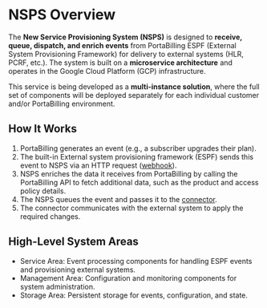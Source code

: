 # NSPS Overview

The **New Service Provisioning System (NSPS)** is designed to **receive, queue, dispatch, and enrich events** from PortaBilling ESPF (External System Provisioning Framework) for delivery to external systems (HLR, PCRF, etc.). The system is built on a **microservice architecture** and operates in the Google Cloud Platform (GCP) infrastructure.

This service is being developed as a **multi-instance solution**, where the full set of components will be deployed separately for each individual customer and/or PortaBilling environment.

## How It Works

1. PortaBilling generates an event (e.g., a subscriber upgrades their plan).
2. The built-in External system provisioning framework (ESPF) sends this event to NSPS via an HTTP request ([webhook][webhook]).
3. NSPS enriches the data it receives from PortaBilling by calling the PortaBilling API to fetch additional data, such as the product and access policy details.
4. The NSPS queues the event and passes it to the [connector][connector].
5. The connector communicates with the external system to apply the required changes.

## High-Level System Areas

- Service Area: Event processing components for handling ESPF events and provisioning external systems.
- Management Area: Configuration and monitoring components for system administration.
- Storage Area: Persistent storage for events, configuration, and state.

<!-- References -->
[webhook]: https://docs.portaone.com/docs/mr121-provisioning-via-webhooks

[connector]: ../connector-overview.md